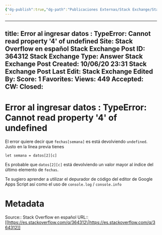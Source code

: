 ```yaml
---
{"dg-publish":true,"dg-path":"Publicaciones Externas/Stack Exchange/Stack Overflow en español/es.stackoverflow.com-364312.md","permalink":"/publicaciones-externas/stack-exchange/stack-overflow-en-espanol/es-stackoverflow-com-364312/","hide":true,"noteIcon":"default","created":"2024-04-03T12:49:10.728-06:00","updated":"2024-04-05T16:43:56.697-06:00"}
---
```


---
title: Error al ingresar datos : TypeError: Cannot read property '4' of undefined
Site: Stack Overflow en español
Stack Exchange Post ID: 364312
Stack Exchange Type: Answer
Stack Exchange Post Created: 10/06/20 23:31
Stack Exchange Post Last Edit: 
Stack Exchange Edited By: 
Score: 1
Favorites: 
Views: 449
Accepted: 
CW: 
Closed: 
---
# Error al ingresar datos : TypeError: Cannot read property '4' of undefined

El error quiere decir que `fechas[semana]` es está devolviendo `undefined`. Justo en la línea previa tienes

    let semana = datos[2][c]

Es probable que `datos[2][c]` está devolviendo un valor mayor al índice del último elemento de `fechas`.

Te sugiero aprender a utilizar el depurador de código del editor de Google Apps Script así como el uso de `console.log` / `console.info`

# Metadata
Source:: Stack Overflow en español
URL:: [[https://es.stackoverflow.com/q/364312\|https://es.stackoverflow.com/q/364312]]

